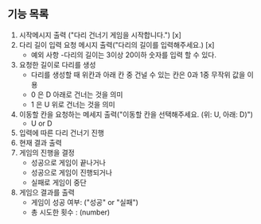 ## 기능 목록
1. 시작메시지 출력 ("다리 건너기 게임을 시작합니다.") [x]
2. 다리 길이 입력 요청 메시지 출력("다리의 길이를 입력해주세요.) [x]
    - 예외 사항
        -다리의 길이는 3이상 20이하 숫자를 입력 할 수 있다.
3. 요청한 길이로 다리를 생성
    - 다리를 생성할 때 위칸과 아래 칸 중 건널 수 있는 칸은 0과 1중 무작위 값을 이용
    - 0 은 D 아래로 건너는 것을 의미
    - 1 은 U 위로 건너는 것을 의미
4. 이동할 칸을 요청하는 메세지 출력("이동할 칸을 선택해주세요. (위: U, 아래: D)")
    - U or D 
5. 입력에 따른 다리 건너기 진행
6. 현재 결과 출력
7. 게임의 진행을 결정
   - 성공으로 게임이 끝나거나
   - 성공으로 게임이 진행되거나
   - 실패로 게임이 중단
8. 게임으 결과를 출력
   - 게임이 성공 여부: ("성공" or "실패")
   - 총 시도한 횟수 : (number)